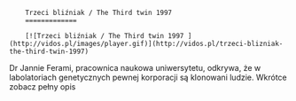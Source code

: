 
        Trzeci bliźniak / The Third twin 1997 
        =============
        
        [![Trzeci bliźniak / The Third twin 1997 ](http://vidos.pl/images/player.gif)](http://vidos.pl/trzeci-blizniak-the-third-twin-1997)
        
        
 Dr Jannie Ferami, pracownica naukowa uniwersytetu, odkrywa, że w labolatoriach genetycznych pewnej korporacji są klonowani ludzie. Wkrótce zobacz pełny opis
    